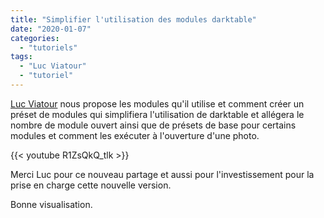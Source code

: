 ```yaml
---
title: "Simplifier l'utilisation des modules darktable"
date: "2020-01-07"
categories: 
  - "tutoriels"
tags: 
  - "Luc Viatour"
  - "tutoriel"
---
```


[Luc Viatour](https://www.youtube.com/channel/UCNLc97wHCBhgENfkIDiOUPQ) nous propose les modules qu'il utilise et comment créer un préset de modules qui simplifiera l'utilisation de darktable et allégera le nombre de module ouvert ainsi que de présets de base pour certains modules et comment les exécuter à l'ouverture d'une photo.

{{< youtube R1ZsQkQ_tlk >}}

Merci Luc pour ce nouveau partage et aussi pour l'investissement pour la prise en charge cette nouvelle version.

Bonne visualisation.
